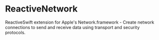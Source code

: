 # ReactiveNetwork
ReactiveSwift extension for Apple's Network.framework - Create network connections to send and receive data using transport and security protocols.

